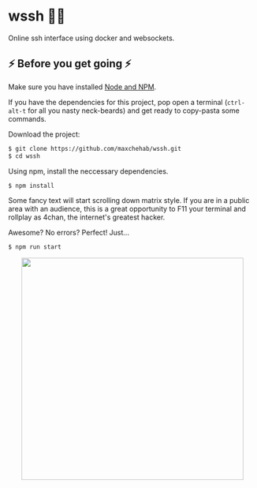 # wssh 💨💨
Online ssh interface using docker and websockets.

## ⚡ Before you get going ⚡
Make sure you have installed [Node and NPM](https://www.npmjs.com/get-npm).

If you have the dependencies for this project, pop open a terminal (`ctrl-alt-t` for all you nasty neck-beards) and get ready to copy-pasta some commands.

Download the project:
```bash
$ git clone https://github.com/maxchehab/wssh.git
$ cd wssh
```
Using npm, install the neccessary dependencies.
```bash
$ npm install
```
Some fancy text will start scrolling down matrix style. If you are in a public area with an audience, this is a great opportunity to F11 your terminal and rollplay as 4chan, the internet's greatest hacker.

Awesome? No errors? Perfect! Just...
```bash
$ npm run start
```
<p align="center">
  <img src="https://media.giphy.com/media/l46C6sdSa5DVSJnLG/giphy.gif" width="450px" />
</p>
